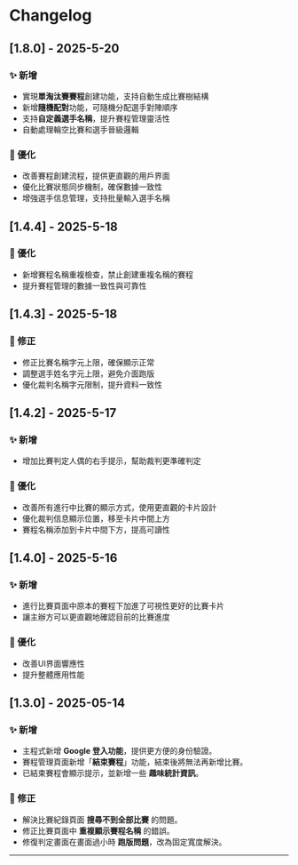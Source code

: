 # Changelog 

## [1.8.0] - 2025-5-20

### ✨ 新增
- 實現**單淘汰賽賽程**創建功能，支持自動生成比賽樹結構
- 新增**隨機配對**功能，可隨機分配選手對陣順序
- 支持**自定義選手名稱**，提升賽程管理靈活性
- 自動處理輪空比賽和選手晉級邏輯

### 🔧 優化
- 改善賽程創建流程，提供更直觀的用戶界面
- 優化比賽狀態同步機制，確保數據一致性
- 增強選手信息管理，支持批量輸入選手名稱

## [1.4.4] - 2025-5-18

### 🔧 優化
- 新增賽程名稱重複檢查，禁止創建重複名稱的賽程
- 提升賽程管理的數據一致性與可靠性

## [1.4.3] - 2025-5-18

### 🐞 修正
- 修正比賽名稱字元上限，確保顯示正常
- 調整選手姓名字元上限，避免介面跑版
- 優化裁判名稱字元限制，提升資料一致性

## [1.4.2] - 2025-5-17

### ✨ 新增
- 增加比賽判定人偶的右手提示，幫助裁判更準確判定

### 🔧 優化
- 改善所有進行中比賽的顯示方式，使用更直觀的卡片設計
- 優化裁判信息顯示位置，移至卡片中間上方
- 賽程名稱添加到卡片中間下方，提高可讀性

## [1.4.0] - 2025-5-16

### ✨ 新增
- 進行比賽頁面中原本的賽程下加進了可視性更好的比賽卡片
- 讓主辦方可以更直觀地確認目前的比賽進度

### 🔧 優化
- 改善UI界面響應性
- 提升整體應用性能

## [1.3.0] - 2025-05-14 

### ✨ 新增 
- 主程式新增 **Google 登入功能**，提供更方便的身份驗證。 
- 賽程管理頁面新增「**結束賽程**」功能，結束後將無法再新增比賽。 
- 已結束賽程會顯示提示，並新增一些 **趣味統計資訊**。 

### 🐞 修正 
- 解決比賽紀錄頁面 **搜尋不到全部比賽** 的問題。 
- 修正比賽頁面中 **重複顯示賽程名稱** 的錯誤。 
- 修復判定畫面在畫面過小時 **跑版問題**，改為固定寬度解決。 

---